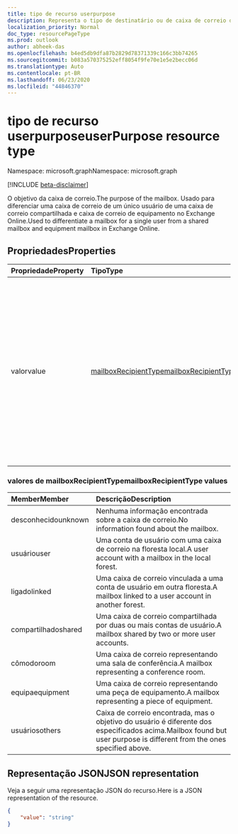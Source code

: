 ```yaml
---
title: tipo de recurso userpurpose
description: Representa o tipo de destinatário ou de caixa de correio do usuário no Exchange Online.
localization_priority: Normal
doc_type: resourcePageType
ms.prod: outlook
author: abheek-das
ms.openlocfilehash: b4ed5db9dfa87b2829d78371339c166c3bb74265
ms.sourcegitcommit: b083a570375252eff8054f9fe70e1e5e2becc06d
ms.translationtype: Auto
ms.contentlocale: pt-BR
ms.lasthandoff: 06/23/2020
ms.locfileid: "44846370"
---
```

# <a name="userpurpose-resource-type"></a><span data-ttu-id="e0010-103">tipo de recurso userpurpose</span><span class="sxs-lookup"><span data-stu-id="e0010-103">userPurpose resource type</span></span>

<span data-ttu-id="e0010-104">Namespace: microsoft.graph</span><span class="sxs-lookup"><span data-stu-id="e0010-104">Namespace: microsoft.graph</span></span>

[!INCLUDE [beta-disclaimer](../../includes/beta-disclaimer.md)]

<span data-ttu-id="e0010-105">O objetivo da caixa de correio.</span><span class="sxs-lookup"><span data-stu-id="e0010-105">The purpose of the mailbox.</span></span> <span data-ttu-id="e0010-106">Usado para diferenciar uma caixa de correio de um único usuário de uma caixa de correio compartilhada e caixa de correio de equipamento no Exchange Online.</span><span class="sxs-lookup"><span data-stu-id="e0010-106">Used to differentiate a mailbox for a single user from a shared mailbox and equipment mailbox in Exchange Online.</span></span>


## <a name="properties"></a><span data-ttu-id="e0010-107">Propriedades</span><span class="sxs-lookup"><span data-stu-id="e0010-107">Properties</span></span>
|<span data-ttu-id="e0010-108">Propriedade</span><span class="sxs-lookup"><span data-stu-id="e0010-108">Property</span></span>|<span data-ttu-id="e0010-109">Tipo</span><span class="sxs-lookup"><span data-stu-id="e0010-109">Type</span></span>|<span data-ttu-id="e0010-110">Descrição</span><span class="sxs-lookup"><span data-stu-id="e0010-110">Description</span></span>|
|:---------------|:--------|:----------|
|<span data-ttu-id="e0010-111">valor</span><span class="sxs-lookup"><span data-stu-id="e0010-111">value</span></span>|[<span data-ttu-id="e0010-112">mailboxRecipientType</span><span class="sxs-lookup"><span data-stu-id="e0010-112">mailboxRecipientType</span></span>](#mailboxrecipienttype-values)|<span data-ttu-id="e0010-113">Representa o tipo de destinatário ou de caixa de correio do usuário no Exchange Online.</span><span class="sxs-lookup"><span data-stu-id="e0010-113">Represents the user's recipient or mailbox type in Exchange Online.</span></span> <span data-ttu-id="e0010-114">Os valores possíveis são: `unknown` , `user` , `linked` , `shared` , `room` , `equipment` e `others` .</span><span class="sxs-lookup"><span data-stu-id="e0010-114">Possible values are: `unknown`, `user`, `linked`, `shared`, `room`, `equipment`, and `others`.</span></span> <span data-ttu-id="e0010-115">Consulte a próxima seção para obter mais informações.</span><span class="sxs-lookup"><span data-stu-id="e0010-115">See the next section for more information.</span></span>|

### <a name="mailboxrecipienttype-values"></a><span data-ttu-id="e0010-116">valores de mailboxRecipientType</span><span class="sxs-lookup"><span data-stu-id="e0010-116">mailboxRecipientType values</span></span>
|<span data-ttu-id="e0010-117">Member</span><span class="sxs-lookup"><span data-stu-id="e0010-117">Member</span></span>|<span data-ttu-id="e0010-118">Descrição</span><span class="sxs-lookup"><span data-stu-id="e0010-118">Description</span></span>|
|:---------------|:--------|
|<span data-ttu-id="e0010-119">desconhecido</span><span class="sxs-lookup"><span data-stu-id="e0010-119">unknown</span></span>|<span data-ttu-id="e0010-120">Nenhuma informação encontrada sobre a caixa de correio.</span><span class="sxs-lookup"><span data-stu-id="e0010-120">No information found about the mailbox.</span></span>|
|<span data-ttu-id="e0010-121">usuário</span><span class="sxs-lookup"><span data-stu-id="e0010-121">user</span></span>|<span data-ttu-id="e0010-122">Uma conta de usuário com uma caixa de correio na floresta local.</span><span class="sxs-lookup"><span data-stu-id="e0010-122">A user account with a mailbox in the local forest.</span></span>|
|<span data-ttu-id="e0010-123">ligado</span><span class="sxs-lookup"><span data-stu-id="e0010-123">linked</span></span>|<span data-ttu-id="e0010-124">Uma caixa de correio vinculada a uma conta de usuário em outra floresta.</span><span class="sxs-lookup"><span data-stu-id="e0010-124">A mailbox linked to a user account in another forest.</span></span>|
|<span data-ttu-id="e0010-125">compartilhado</span><span class="sxs-lookup"><span data-stu-id="e0010-125">shared</span></span>|<span data-ttu-id="e0010-126">Uma caixa de correio compartilhada por duas ou mais contas de usuário.</span><span class="sxs-lookup"><span data-stu-id="e0010-126">A mailbox shared by two or more user accounts.</span></span>|
|<span data-ttu-id="e0010-127">cômodo</span><span class="sxs-lookup"><span data-stu-id="e0010-127">room</span></span>|<span data-ttu-id="e0010-128">Uma caixa de correio representando uma sala de conferência.</span><span class="sxs-lookup"><span data-stu-id="e0010-128">A mailbox representing a conference room.</span></span>|
|<span data-ttu-id="e0010-129">equipa</span><span class="sxs-lookup"><span data-stu-id="e0010-129">equipment</span></span>|<span data-ttu-id="e0010-130">Uma caixa de correio representando uma peça de equipamento.</span><span class="sxs-lookup"><span data-stu-id="e0010-130">A mailbox representing a piece of equipment.</span></span>|
|<span data-ttu-id="e0010-131">usuários</span><span class="sxs-lookup"><span data-stu-id="e0010-131">others</span></span>|<span data-ttu-id="e0010-132">Caixa de correio encontrada, mas o objetivo do usuário é diferente dos especificados acima.</span><span class="sxs-lookup"><span data-stu-id="e0010-132">Mailbox found but user purpose is different from the ones specified above.</span></span>|

## <a name="json-representation"></a><span data-ttu-id="e0010-133">Representação JSON</span><span class="sxs-lookup"><span data-stu-id="e0010-133">JSON representation</span></span>

<span data-ttu-id="e0010-134">Veja a seguir uma representação JSON do recurso.</span><span class="sxs-lookup"><span data-stu-id="e0010-134">Here is a JSON representation of the resource.</span></span>

<!-- {
  "blockType": "resource",
  "optionalProperties": [

  ],
  "@odata.type": "microsoft.graph.userPurpose"
}-->

```json
{
    "value": "string"
}

```

<!-- uuid: 8fcb5dbc-d5aa-4681-8e31-b001d5168d79
2015-10-25 14:57:30 UTC -->
<!--
{
  "type": "#page.annotation",
  "description": "userPurpose resource",
  "keywords": "",
  "section": "documentation",
  "tocPath": "",
  "suppressions": []
}
-->
